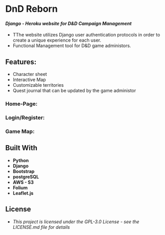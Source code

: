 # DnD Reborn
#### ***Django - Heroku website for D&D Campaign Management***

* TThe website utilizes Django user authentication protocols in order to create a unique experience for each user.
* Functional Management tool for D&D game administors.

## Features:
* Character sheet
* Interactive Map
* Customizable territories
* Quest journal that can be updated by the game administor

### Home-Page:

### Login/Register:

### Game Map:

## Built With
* **Python**
* **Django**
* **Bootstrap**
* **postgreSQL**
* **AWS - S3**
* **Folium**
* **Leaflet.js**

## License

* *This project is licensed under the GPL-3.0 License - see the LICENSE.md file for details*

